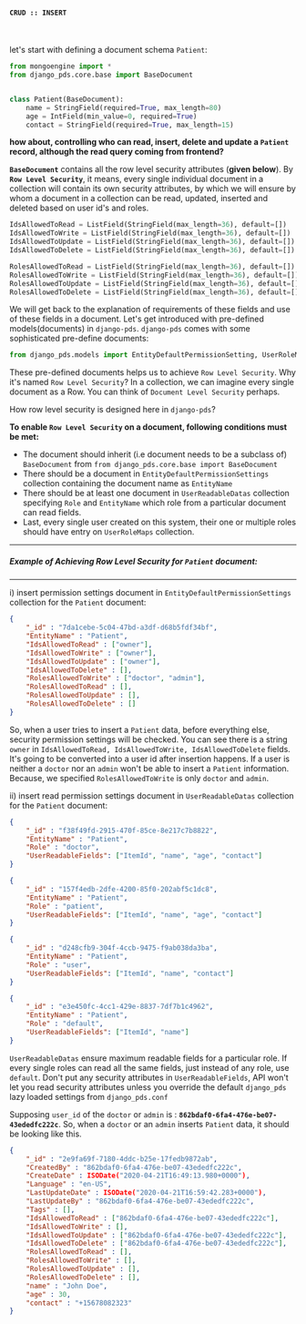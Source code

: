 ####  `CRUD :: INSERT`
<br>

let's start with defining a document schema `Patient`:

```python
from mongoengine import *
from django_pds.core.base import BaseDocument


class Patient(BaseDocument):
    name = StringField(required=True, max_length=80)
    age = IntField(min_value=0, required=True)
    contact = StringField(required=True, max_length=15)
```

**how about, controlling who can read, insert, delete and update a `Patient` record, although the read query coming from frontend?**

**`BaseDocument`** contains all the row level security attributes (**given below**). By **`Row Level Security`**, it means, every single individual document in a collection will contain its own security attributes, by which we will ensure by whom a document in a collection can be read, updated, inserted and deleted based on user id's and roles.

```python
IdsAllowedToRead = ListField(StringField(max_length=36), default=[])
IdsAllowedToWrite = ListField(StringField(max_length=36), default=[])
IdsAllowedToUpdate = ListField(StringField(max_length=36), default=[])
IdsAllowedToDelete = ListField(StringField(max_length=36), default=[])

RolesAllowedToRead = ListField(StringField(max_length=36), default=[])
RolesAllowedToWrite = ListField(StringField(max_length=36), default=[])
RolesAllowedToUpdate = ListField(StringField(max_length=36), default=[])
RolesAllowedToDelete = ListField(StringField(max_length=36), default=[])
```

We will get back to the explanation of requirements of these fields and use of these fields in a document. Let's get introduced with pre-defined models(documents) in `django-pds`. `django-pds` comes with some sophisticated pre-define documents:

```python
from django_pds.models import EntityDefaultPermissionSetting, UserRoleMap, UserReadableData
```

These pre-defined documents helps us to achieve `Row Level Security`. Why it's named `Row Level Security`? In a collection, we can imagine every single document as a Row. You can think of `Document Level Security` perhaps. 

How row level security is designed here in `django-pds`?

**To enable `Row Level Security` on a document, following conditions must be met:**

- The document should inherit (i.e document needs to be a subclass of) `BaseDocument` from `from django_pds.core.base import BaseDocument`
- There should be a document in `EntityDefaultPermissionSettings` collection containing the document name as `EntityName`
- There should be at least one document in `UserReadableDatas` collection specifying `Role` and `EntityName` which role from a particular document can read fields.
- Last, every single user created on this system, their one or multiple roles should have entry on `UserRoleMaps` collection.


***

##### Example of Achieving Row Level Security for `Patient` document:

***

i) insert permission settings document in `EntityDefaultPermissionSettings` collection for the `Patient` document:


```json
{
    "_id" : "7da1cebe-5c04-47bd-a3df-d68b5fdf34bf", 
    "EntityName" : "Patient", 
    "IdsAllowedToRead" : ["owner"], 
    "IdsAllowedToWrite" : ["owner"], 
    "IdsAllowedToUpdate" : ["owner"], 
    "IdsAllowedToDelete" : [], 
    "RolesAllowedToWrite" : ["doctor", "admin"],
    "RolesAllowedToRead" : [], 
    "RolesAllowedToUpdate" : [], 
    "RolesAllowedToDelete" : []
}
```

So, when a user tries to insert a `Patient` data, before everything else, security permission settings will be checked. You can see there is a string `owner` in `IdsAllowedToRead, IdsAllowedToWrite, IdsAllowedToDelete` fields. It's going to be converted into a user id after insertion happens. If a user is neither a `doctor` nor an `admin` won't be able to insert a `Patient` information. Because, we specified `RolesAllowedToWrite` is only `doctor` and `admin`.

ii) insert read permission settings document in `UserReadableDatas` collection for the `Patient` document:

```json
{
    "_id" : "f38f49fd-2915-470f-85ce-8e217c7b8822", 
    "EntityName" : "Patient", 
    "Role" : "doctor", 
    "UserReadableFields": ["ItemId", "name", "age", "contact"]
}
```
```json
{
    "_id" : "157f4edb-2dfe-4200-85f0-202abf5c1dc8", 
    "EntityName" : "Patient", 
    "Role" : "patient", 
    "UserReadableFields": ["ItemId", "name", "age", "contact"]
}
```
```json
{
    "_id" : "d248cfb9-304f-4ccb-9475-f9ab038da3ba", 
    "EntityName" : "Patient", 
    "Role" : "user", 
    "UserReadableFields": ["ItemId", "name", "contact"]
}
```
```json
{
    "_id" : "e3e450fc-4cc1-429e-8837-7df7b1c4962", 
    "EntityName" : "Patient", 
    "Role" : "default", 
    "UserReadableFields": ["ItemId", "name"]
}
```

`UserReadableDatas` ensure maximum readable fields for a particular role. If every single roles can read all the same fields, just instead of any role, use `default`. Don't put any security attributes in `UserReadableFields`, API won't let you read security attributes unless you override the default `django_pds` lazy loaded settings from `django_pds.conf`

Supposing `user_id` of the `doctor` or `admin` is : **`862bdaf0-6fa4-476e-be07-43ededfc222c`**. So, when a `doctor` or an `admin` inserts `Patient` data, it should be looking like this.

```json
{ 
    "_id" : "2e9fa69f-7180-4ddc-b25e-17fedb9872ab", 
    "CreatedBy" : "862bdaf0-6fa4-476e-be07-43ededfc222c", 
    "CreateDate" : ISODate("2020-04-21T16:49:13.980+0000"), 
    "Language" : "en-US", 
    "LastUpdateDate" : ISODate("2020-04-21T16:59:42.283+0000"), 
    "LastUpdateBy" : "862bdaf0-6fa4-476e-be07-43ededfc222c", 
    "Tags" : [], 
    "IdsAllowedToRead" : ["862bdaf0-6fa4-476e-be07-43ededfc222c"], 
    "IdsAllowedToWrite" : [], 
    "IdsAllowedToUpdate" : ["862bdaf0-6fa4-476e-be07-43ededfc222c"], 
    "IdsAllowedToDelete" : ["862bdaf0-6fa4-476e-be07-43ededfc222c"], 
    "RolesAllowedToRead" : [], 
    "RolesAllowedToWrite" : [], 
    "RolesAllowedToUpdate" : [], 
    "RolesAllowedToDelete" : [], 
    "name" : "John Doe", 
    "age" : 30,
    "contact" : "+15678082323"
}
```
